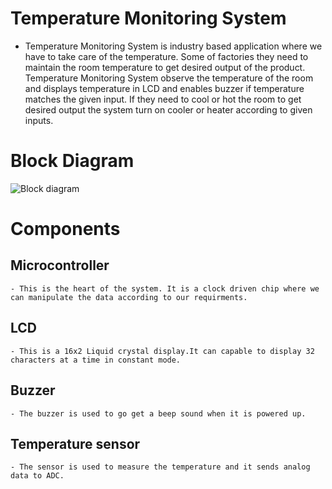 # Temperature Monitoring System
* Temperature Monitoring System is industry based application where we have to take care of the temperature. Some of factories they need to maintain the room temperature to get desired output of the product. Temperature Monitoring System observe the temperature of the room and displays temperature in LCD and enables buzzer if temperature matches the given input. If they need to cool or hot the room to get desired output the system turn on  cooler or heater  according to given inputs.
# Block Diagram
   ![Block diagram](https://user-images.githubusercontent.com/98826655/155867000-a8c47712-4866-43ca-af8a-75542ff1ed31.png)
# Components
## Microcontroller
    - This is the heart of the system. It is a clock driven chip where we can manipulate the data according to our requirments.
## LCD
    - This is a 16x2 Liquid crystal display.It can capable to display 32 characters at a time in constant mode. 
## Buzzer
    - The buzzer is used to go get a beep sound when it is powered up.
## Temperature sensor
    - The sensor is used to measure the temperature and it sends analog data to ADC. 

  
